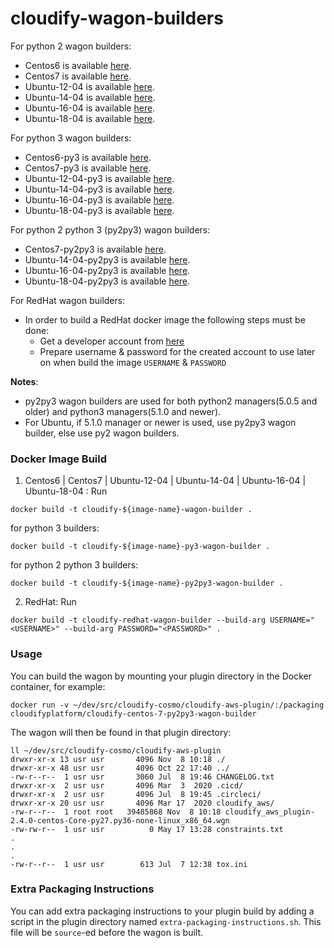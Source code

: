 # cloudify-wagon-builders

  For python 2 wagon builders:
  - Centos6 is available [here](https://hub.docker.com/r/cloudifyplatform/cloudify-centos-6-wagon-builder).
  - Centos7 is available [here](https://hub.docker.com/r/cloudifyplatform/cloudify-centos-7-py2-wagon-builder).
  - Ubuntu-12-04 is available [here](https://hub.docker.com/r/cloudifyplatform/cloudify-ubuntu-12-04-wagon-builder).
  - Ubuntu-14-04 is available [here](https://hub.docker.com/r/cloudifyplatform/cloudify-ubuntu-14-04-py2-wagon-builder).
  - Ubuntu-16-04 is available [here](https://hub.docker.com/r/cloudifyplatform/cloudify-ubuntu-16-04-py2-wagon-builder).
  - Ubuntu-18-04 is available [here](https://hub.docker.com/r/cloudifyplatform/cloudify-ubuntu-18-04-py2-wagon-builder).

  For python 3 wagon builders:
  - Centos6-py3 is available [here](https://hub.docker.com/r/cloudifyplatform/cloudify-centos-6-py3-wagon-builder).
  - Centos7-py3 is available [here](https://hub.docker.com/r/cloudifyplatform/cloudify-centos-7-py3-wagon-builder).
  - Ubuntu-12-04-py3 is available [here](https://hub.docker.com/r/cloudifyplatform/cloudify-ubuntu-12-04-py3-wagon-builder).
  - Ubuntu-14-04-py3 is available [here](https://hub.docker.com/r/cloudifyplatform/cloudify-ubuntu-14-04-py3-wagon-builder).
  - Ubuntu-16-04-py3 is available [here](https://hub.docker.com/r/cloudifyplatform/cloudify-ubuntu-16-04-py3-wagon-builder).
  - Ubuntu-18-04-py3 is available [here](https://hub.docker.com/r/cloudifyplatform/cloudify-ubuntu-18-04-py3-wagon-builder).  

  For python 2 python 3 (py2py3) wagon builders:
  - Centos7-py2py3 is available [here](https://hub.docker.com/r/cloudifyplatform/cloudify-centos-7-py2py3-wagon-builder).
  - Ubuntu-14-04-py2py3 is available [here](https://hub.docker.com/r/cloudifyplatform/cloudify-ubuntu-14-04-py2py3-wagon-builder).  
  - Ubuntu-16-04-py2py3 is available [here](https://hub.docker.com/r/cloudifyplatform/cloudify-ubuntu-16-04-py2py3-wagon-builder). 
  - Ubuntu-18-04-py2py3 is available [here](https://hub.docker.com/r/cloudifyplatform/cloudify-ubuntu-18-04-py2py3-wagon-builder).  
  
  For RedHat wagon builders:
   - In order to build a RedHat docker image the following steps must be done:
      - Get a developer account from [here](https://developers.redhat.com/)
      - Prepare username & password for the created account to use later on when build the image `USERNAME` & `PASSWORD`

**Notes**:
 - py2py3 wagon builders are used for both python2 managers(5.0.5 and older) and python3 managers(5.1.0 and newer). 
 - For Ubuntu, if 5.1.0 manager or newer is used, use py2py3 wagon builder, else use py2 wagon builders.
 
### Docker Image Build

1. Centos6 | Centos7 | Ubuntu-12-04 |  Ubuntu-14-04 | Ubuntu-16-04 | Ubuntu-18-04 : Run

```shell
docker build -t cloudify-${image-name}-wagon-builder .
```    

for python 3 builders:
```shell
docker build -t cloudify-${image-name}-py3-wagon-builder .
```    

for python 2 python 3 builders:
```shell
docker build -t cloudify-${image-name}-py2py3-wagon-builder .
```    

2. RedHat: Run

```shell
docker build -t cloudify-redhat-wagon-builder --build-arg USERNAME="<USERNAME>" --build-arg PASSWORD="<PASSWORD>" .
```


### Usage

You can build the wagon by mounting your plugin directory in the Docker container, for example:

```shell
docker run -v ~/dev/src/cloudify-cosmo/cloudify-aws-plugin/:/packaging cloudifyplatform/cloudify-centos-7-py2py3-wagon-builder
```

The wagon will then be found in that plugin directory:

```shell
ll ~/dev/src/cloudify-cosmo/cloudify-aws-plugin
drwxr-xr-x 13 usr usr       4096 Nov  8 10:18 ./
drwxr-xr-x 48 usr usr       4096 Oct 22 17:40 ../
-rw-r--r--  1 usr usr       3060 Jul  8 19:46 CHANGELOG.txt
drwxr-xr-x  2 usr usr       4096 Mar  3  2020 .cicd/
drwxr-xr-x  2 usr usr       4096 Jul  8 19:45 .circleci/
drwxr-xr-x 20 usr usr       4096 Mar 17  2020 cloudify_aws/
-rw-r--r--  1 root root   39485868 Nov  8 10:18 cloudify_aws_plugin-2.4.0-centos-Core-py27.py36-none-linux_x86_64.wgn
-rw-rw-r--  1 usr usr          0 May 17 13:28 constraints.txt
.
.
.
-rw-r--r--  1 usr usr        613 Jul  7 12:38 tox.ini

```

### Extra Packaging Instructions

You can add extra packaging instructions to your plugin build by adding a script in the plugin directory named `extra-packaging-instructions.sh`. This file will be `source`-ed before the wagon is built.
